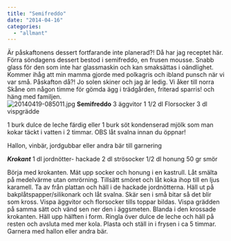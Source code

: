 ```yaml
---
title: "Semifreddo"
date: "2014-04-16"
categories: 
  - "allmant"
---
```


Är påskaftonens dessert fortfarande inte planerad?! Då har jag receptet här. Förra söndagens dessert bestod i semifreddo, en frusen mousse. Snabb glass för den som inte har glassmaskin och kan smaksättas i oändlighet. Kommer ihåg att min mamma gjorde med polkagris och ibland punsch när vi var små. Påskafton då?! Jo solen skiner och jag är ledig. Vi åker till norra Skåne om någon timme för gömda ägg i trädgården, friterad sparris! och häng med familjen.  
![20140419-085011.jpg](/static/img/20140419-085011.jpg)
**Semifreddo** 3 äggvitor 1 1/2 dl Florsocker 3 dl vispgrädde

1 burk dulce de leche färdig eller 1 burk söt kondenserad mjölk som man kokar täckt i vatten i 2 timmar. OBS låt svalna innan du öppnar!

Hallon, vinbär, jordgubbar eller andra bär till garnering

**_Krokant_** 1 dl jordnötter- hackade 2 dl strösocker 1/2 dl honung 50 gr smör

Börja med krokanten. Mät upp socker och honung i en kastrull. Låt smälta på medelvärme utan omrörning. Tillsätt smöret och låt koka ihop till en ljus karamell. Ta av från plattan och häll i de hackade jordnötterna. Häll ut på bakplåtspapper/silikonark och låt svalna. Skär sen i små bitar så det blir som kross. Vispa äggvitor och florsocker tills toppar bildas. Vispa grädden på samma sätt och vänd sen ner den i äggsmeten. Blanda i den krossade krokanten. Häll upp hälften i form. Ringla över dulce de leche och häll på resten och avsluta med mer kola. Plasta och ställ in i frysen i ca 5 timmar. Garnera med hallon eller andra bär.
